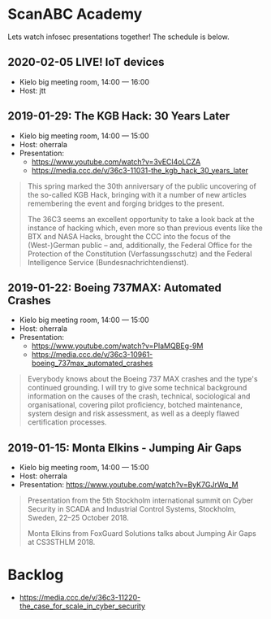 # ScanABC Academy

Lets watch infosec presentations together! The schedule is below.

## 2020-02-05 LIVE! IoT devices

 * Kielo big meeting room, 14:00 — 16:00
 * Host: jtt

## 2019-01-29: The KGB Hack: 30 Years Later

 * Kielo big meeting room, 14:00 — 15:00
 * Host: oherrala
 * Presentation:
    * https://www.youtube.com/watch?v=3vECl4oLCZA
    * https://media.ccc.de/v/36c3-11031-the_kgb_hack_30_years_later

> This spring marked the 30th anniversary of the public uncovering of the
> so-called KGB Hack, bringing with it a number of new articles remembering the
> event and forging bridges to the present.
>
> The 36C3 seems an excellent opportunity to take a look back at the instance of
> hacking which, even more so than previous events like the BTX and NASA Hacks,
> brought the CCC into the focus of the (West-)German public – and,
> additionally, the Federal Office for the Protection of the Constitution
> (Verfassungsschutz) and the Federal Intelligence Service
> (Bundesnachrichtendienst).

## 2019-01-22: Boeing 737MAX: Automated Crashes

 * Kielo big meeting room, 14:00 — 15:00
 * Host: oherrala
 * Presentation:
    * https://www.youtube.com/watch?v=PlaMQBEg-9M
    * https://media.ccc.de/v/36c3-10961-boeing_737max_automated_crashes

> Everybody knows about the Boeing 737 MAX crashes and the type's continued
> grounding. I will try to give some technical background information on the
> causes of the crash, technical, sociological and organisational, covering
> pilot proficiency, botched maintenance, system design and risk assessment, as
> well as a deeply flawed certification processes.

## 2019-01-15: Monta Elkins - Jumping Air Gaps

 * Kielo big meeting room, 14:00 — 15:00
 * Host: oherrala
 * Presentation: https://www.youtube.com/watch?v=ByK7GJrWq_M

> Presentation from the 5th Stockholm international summit on Cyber Security in
> SCADA and Industrial Control Systems, Stockholm, Sweden, 22–25 October 2018.
>
> Monta Elkins from FoxGuard Solutions talks about Jumping Air Gaps at CS3STHLM
> 2018.


# Backlog

 * https://media.ccc.de/v/36c3-11220-the_case_for_scale_in_cyber_security
